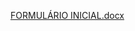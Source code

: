 

[FORMULÁRIO INICIAL.docx](https://github.com/Lumierry/Lumierry/files/10772662/FORMULARIO.INICIAL.docx)
